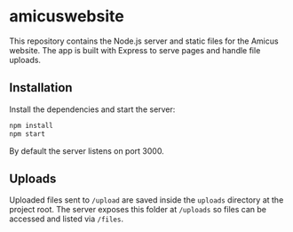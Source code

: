 # amicuswebsite

This repository contains the Node.js server and static files for the Amicus website. The app is built with Express to serve pages and handle file uploads.

## Installation

Install the dependencies and start the server:

```bash
npm install
npm start
```

By default the server listens on port 3000.

## Uploads

Uploaded files sent to `/upload` are saved inside the `uploads` directory at the project root. The server exposes this folder at `/uploads` so files can be accessed and listed via `/files`.
